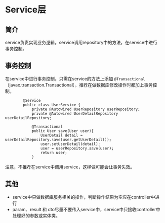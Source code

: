 # Service层

## 简介 ##
service负责实现业务逻辑，service调用repository中的方法，在service中进行事务控制。
 
## 事务控制  ## 
在service中进行事务控制，只需在service的方法上添加 `@Transactional` （javax.transaction.Transactional），推荐在做数据库修改操作时都加上事务控制。
   
   			@Service
			public class UserService {
				private @Autowired UserRepository userRepository;
				private @Autowired UserDetailRepository userDetailRepository;

				@Transactional
				public User save(User user){
					UserDetail detail = userDetailRepository.save(user.getUserDetail());
					user.setUserDetail(detail);
					user = userRepository.save(user);
       				return user;
				}

注意，不推荐在service中调用service，这样做可能会让事务失效。

## 其他 ##

- service中只做数据库服务相关的操作，判断操作结果为空应在controller中进行
- param、result 和 dto尽量不要传入service中，service中只接收controller中处理好的参数或实体类。 
